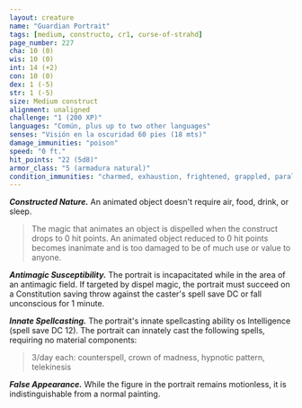 ```yaml
---
layout: creature
name: "Guardian Portrait"
tags: [medium, constructo, cr1, curse-of-strahd]
page_number: 227
cha: 10 (0)
wis: 10 (0)
int: 14 (+2)
con: 10 (0)
dex: 1 (-5)
str: 1 (-5)
size: Medium construct
alignment: unaligned
challenge: "1 (200 XP)"
languages: "Común, plus up to two other languages"
senses: "Visión en la oscuridad 60 pies (18 mts)"
damage_immunities: "poison"
speed: "0 ft."
hit_points: "22 (5d8)"
armor_class: "5 (armadura natural)"
condition_immunities: "charmed, exhaustion, frightened, grappled, paralyzed, petrified, poisoned, prone, restrained"
---
```


***Constructed Nature.*** An animated object doesn't require air, food, drink, or sleep.

>The magic that animates an object is dispelled when the construct drops to 0 hit points. An animated object reduced to 0 hit points becomes inanimate and is too damaged to be of much use or value to anyone.

***Antimagic Susceptibility.*** The portrait is incapacitated while in the area of an antimagic field. If targeted by dispel magic, the portrait must succeed on a Constitution saving throw against the caster's spell save DC or fall unconscious for 1 minute.

***Innate Spellcasting.*** The portrait's innate spellcasting ability os Intelligence (spell save DC 12). The portrait can innately cast the following spells, requiring no material components:

>3/day each: counterspell, crown of madness, hypnotic pattern, telekinesis

***False Appearance.*** While the figure in the portrait remains motionless, it is indistinguishable from a normal painting.